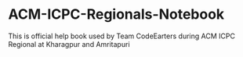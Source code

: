 # ACM-ICPC-Regionals-Notebook
This is official help book used by Team CodeEarters during ACM ICPC Regional at Kharagpur and Amritapuri
